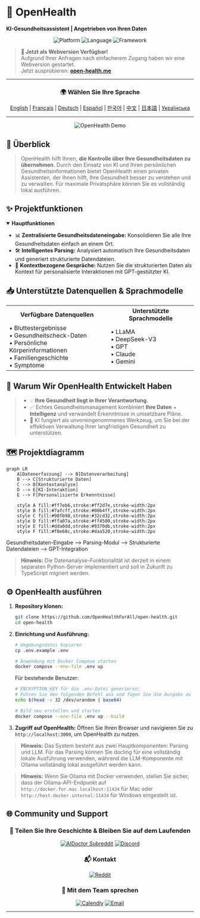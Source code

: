 # 🚀 **OpenHealth**

**KI-Gesundheitsassistent | Angetrieben von Ihren Daten**

<p align="center">
  <img src="https://img.shields.io/badge/Platform-Web-blue?style=for-the-badge" alt="Platform">
  <img src="https://img.shields.io/badge/Language-TypeScript-blue?style=for-the-badge" alt="Language">
  <img src="https://img.shields.io/badge/Framework-Next.js-black?style=for-the-badge" alt="Framework">
</p>

> **📢 Jetzt als Webversion Verfügbar!**  
> Aufgrund Ihrer Anfragen nach einfacherem Zugang haben wir eine Webversion gestartet.  
> Jetzt ausprobieren: **[open-health.me](https://open-health.me/)**

---

<div align="center">

### 🌍 Wählen Sie Ihre Sprache
[English](../../README.md) | [Français](README.fr.md) | [Deutsch](README.de.md) | [Español](README.es.md) | [한국어](README.ko.md) | [中文](README.zh.md) | [日本語](README.ja.md) | [Українська](README.uk.md)

</div>

---

<p align="center">
  <img src="/intro/openhealth.avif" alt="OpenHealth Demo">
</p>

## 🌟 Überblick

> OpenHealth hilft Ihnen, **die Kontrolle über Ihre Gesundheitsdaten zu übernehmen**. Durch den Einsatz von KI und Ihren persönlichen Gesundheitsinformationen
> bietet OpenHealth einen privaten Assistenten, der Ihnen hilft, Ihre Gesundheit besser zu verstehen und zu verwalten. Für maximale Privatsphäre können Sie es vollständig lokal ausführen.

## ✨ Projektfunktionen

<details open>
<summary><b>Hauptfunktionen</b></summary>

- 📊 **Zentralisierte Gesundheitsdateneingabe:** Konsolidieren Sie alle Ihre Gesundheitsdaten einfach an einem Ort.
- 🛠️ **Intelligentes Parsing:** Analysiert automatisch Ihre Gesundheitsdaten und generiert strukturierte Datendateien.
- 🤝 **Kontextbezogene Gespräche:** Nutzen Sie die strukturierten Daten als Kontext für personalisierte Interaktionen mit GPT-gestützter KI.

</details>

## 📥 Unterstützte Datenquellen & Sprachmodelle

<table>
  <tr>
    <th>Verfügbare Datenquellen</th>
    <th>Unterstützte Sprachmodelle</th>
  </tr>
  <tr>
    <td>
      • Bluttestergebnisse<br>
      • Gesundheitscheck-Daten<br>
      • Persönliche Körperinformationen<br>
      • Familiengeschichte<br>
      • Symptome
    </td>
    <td>
      • LLaMA<br>
      • DeepSeek-V3<br>
      • GPT<br>
      • Claude<br>
      • Gemini
    </td>
  </tr>
</table>

## 🤔 Warum Wir OpenHealth Entwickelt Haben

> - 💡 **Ihre Gesundheit liegt in Ihrer Verantwortung.**
> - ✅ Echtes Gesundheitsmanagement kombiniert **Ihre Daten** + **Intelligenz** und verwandelt Erkenntnisse in umsetzbare Pläne.
> - 🧠 KI fungiert als unvoreingenommenes Werkzeug, um Sie bei der effektiven Verwaltung Ihrer langfristigen Gesundheit zu unterstützen.

## 🗺️ Projektdiagramm

```mermaid
graph LR
    A[Datenerfassung] --> B[Datenverarbeitung]
    B --> C[Strukturierte Daten]
    C --> D[Kontextanalyse]
    D --> E[KI-Interaktion]
    E --> F[Personalisierte Erkenntnisse]
    
    style A fill:#ff7eb6,stroke:#ff2d7e,stroke-width:2px
    style B fill:#7afcff,stroke:#00b4ff,stroke-width:2px
    style C fill:#98fb98,stroke:#32cd32,stroke-width:2px
    style D fill:#ffa07a,stroke:#ff4500,stroke-width:2px
    style E fill:#dda0dd,stroke:#9370db,stroke-width:2px
    style F fill:#f0e68c,stroke:#daa520,stroke-width:2px
```

Gesundheitsdaten-Eingabe --> Parsing-Modul --> Strukturierte Datendateien --> GPT-Integration

> **Hinweis:** Die Datenanalyse-Funktionalität ist derzeit in einem separaten Python-Server implementiert und soll in Zukunft zu TypeScript migriert werden.

## ⚙️ OpenHealth ausführen

1. **Repository klonen:**
   ```bash
   git clone https://github.com/OpenHealthForAll/open-health.git
   cd open-health
   ```

2. **Einrichtung und Ausführung:**
   ```bash
   # Umgebungsdatei kopieren
   cp .env.example .env

   # Anwendung mit Docker Compose starten
   docker compose --env-file .env up
   ```

   Für bestehende Benutzer:
   ```bash
   # ENCRYPTION_KEY für die .env-Datei generieren:
   # Führen Sie den folgenden Befehl aus und fügen Sie die Ausgabe zu ENCRYPTION_KEY in .env hinzu
   echo $(head -c 32 /dev/urandom | base64)

   # Bild neu erstellen und starten
   docker compose --env-file .env up --build
   ```

3. **Zugriff auf OpenHealth:**
   Öffnen Sie Ihren Browser und navigieren Sie zu `http://localhost:3000`, um OpenHealth zu nutzen.

> **Hinweis:** Das System besteht aus zwei Hauptkomponenten: Parsing und LLM. Für das Parsing können Sie docling für eine vollständig lokale Ausführung verwenden, während die LLM-Komponente mit Ollama vollständig lokal ausgeführt werden kann.

> **Hinweis:** Wenn Sie Ollama mit Docker verwenden, stellen Sie sicher, dass der Ollama-API-Endpunkt auf `http://docker.for.mac.localhost:11434` für Mac oder `http://host.docker.internal:11434` für Windows eingestellt ist.

## 🌐 Community und Support

<div align="center">

### 💫 Teilen Sie Ihre Geschichte & Bleiben Sie auf dem Laufenden
[![AIDoctor Subreddit](https://img.shields.io/badge/r/AIDoctor-FF4500?style=for-the-badge&logo=reddit&logoColor=white)](https://www.reddit.com/r/AIDoctor/)
[![Discord](https://img.shields.io/badge/Discord-7289DA?style=for-the-badge&logo=discord&logoColor=white)](https://discord.gg/B9K654g4wf)

### 📬 Kontakt
[![Reddit](https://img.shields.io/badge/Reddit-FF4500?style=for-the-badge&logo=reddit&logoColor=white)](https://www.reddit.com/user/Dry_Steak30/)

### 🤝 Mit dem Team sprechen
[![Calendly](https://img.shields.io/badge/Meeting_Planen-00A2FF?style=for-the-badge&logo=calendar&logoColor=white)](https://calendly.com/open-health/30min)
[![Email](https://img.shields.io/badge/E_Mail_Senden-D14836?style=for-the-badge&logo=gmail&logoColor=white)](mailto:sj@open-health.me)

</div>

---
